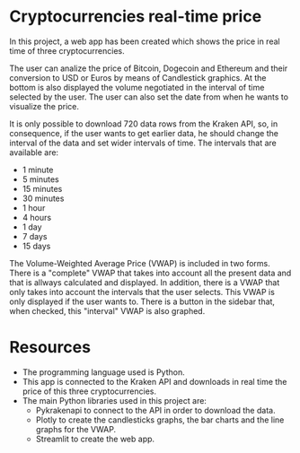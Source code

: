 # Cryptocurrencies real-time price

In this project, a web app has been created which shows the price in real time of three cryptocurrencies.

The user can analize the price of Bitcoin, Dogecoin and Ethereum and their conversion to USD or Euros by means of Candlestick graphics. At the bottom is also displayed the volume negotiated in the interval of time selected by the user. The user can also set the date from when he wants to visualize the price.  

It is only possible to download 720 data rows from the Kraken API, so, in consequence, if the user wants to get earlier data, he should change the interval of the data and set wider intervals of time. The intervals that are available are:
- 1 minute
- 5 minutes
- 15 minutes
- 30 minutes
- 1 hour
- 4 hours
- 1 day
- 7 days
- 15 days

The Volume-Weighted Average Price (VWAP) is included in two forms. There is a "complete" VWAP that takes into account all the present data and that is allways calculated and displayed. In addition, there is a VWAP that only takes into account the intervals that the user selects. This VWAP is only displayed if the user wants to. There is a button in the sidebar that, when checked, this "interval" VWAP is also graphed.


# Resources
- The programming language used is Python.
- This app is connected to the Kraken API and downloads in real time the price of this three cryptocurrencies.
- The main Python libraries used in this project are: 
    - Pykrakenapi to connect to the API in order to download the data.
    - Plotly to create the candlesticks graphs, the bar charts and the line graphs for the VWAP.
    - Streamlit to create the web app.
 
